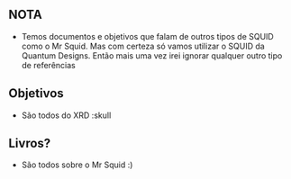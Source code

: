 ## NOTA
- Temos documentos e objetivos que falam de outros tipos de SQUID como o Mr Squid. Mas com certeza só vamos utilizar o SQUID da Quantum Designs. Então mais uma vez irei ignorar qualquer outro tipo de referências

## Objetivos
- São todos do XRD :skull

## Livros?
- São todos sobre o Mr Squid :)